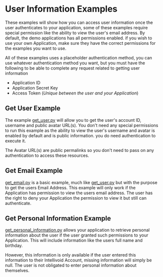 # User Information Examples

These examples will show how you can access user information once the user authenticates
to your application, some of these examples require special permission like the ability
to view the user's email address. By default, the demo applications has all permissions
enabled. if you wish to use your own Application, make sure they have the correct
permissions for the examples you want to use.

All of these examples uses a placeholder authentication method, you can use whatever
authentication method you want, but you must have the following to be able to
complete any request related to getting user information

 - Application ID
 - Application Secret Key
 - Access Token (*Unique between the user and your Application*)


## Get User Example

The example [get_user.py](get_user.py) will allow you to get the user's account ID,
username and public avatar URL(s). You don't need any special permissions to run
this example as the ability to view the user's username and avatar is enabled by
default and is public information. you do need authentication to execute it.

The Avatar URL(s) are public permalinks so you don't need to pass on any
authentication to access these resources.


## Get Email Example

[get_email.py](get_email.py) is a basic example, much like [get_user.py](get_user.py)
but with the purpose to get the users Email Address. This example will only work
if the Application has permission to view the users email address. The user has the
right to deny your Application the permission to view it but still can authenticate.


## Get Personal Information Example

[get_personal_information.py](get_personal_information.py) allows your application
to retrieve personal information about the user if the user granted such permissions
to your Application. This will include information like the users full name and birthday.

However, this information is only available if the user entered this information
to their Intellivoid Account, missing information will simply be null. The user is
not obligated to enter personal information about themselves.